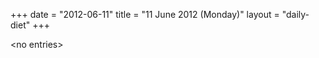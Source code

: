 +++
date = "2012-06-11"
title = "11 June 2012 (Monday)"
layout = "daily-diet"
+++

<p>&lt;no entries&gt;</p>